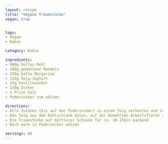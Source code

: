 ```yaml
---
layout: recipe
title: "Vegane Traumstücke"
vegan: true


tags:
- Vegan
- Kekse

category: Kekse

ingredients:
- 400g helles Mehl
- 100g gemahlene Mandeln
- 250g kalte Margarine
- 125g Soja-Joghurt
- 15g Vanillezucker
- 150g Zucker
- 1 Prise Salz
- Puderzucker zum wälzen

directions:
- Alle Zutaten (bis auf den Puderzucker) zu einem Teig verkneten und in Frischhaltefolie gewickelt für ca. 1 Stunde kalt stellen
- Den Teig aus dem Kühlschrank holen, auf der bemehlten Arbeitsfläche zu fingerbreiten "Würstchen" rollen, in jeweils 1-2cm breite Stücke schneiden und auf das Backblech legen -> die Traumstücke gehen nicht sehr auf
- Die Traumstücke auf mittlerer Schiene für ca. 10-15min backend
- Noch warm in Puderzucker wälzen

servings: 80
---
```

